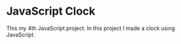 # JavaScript Clock
This my 4th JavaScript project. In this project I made a clock using JavaScript.
